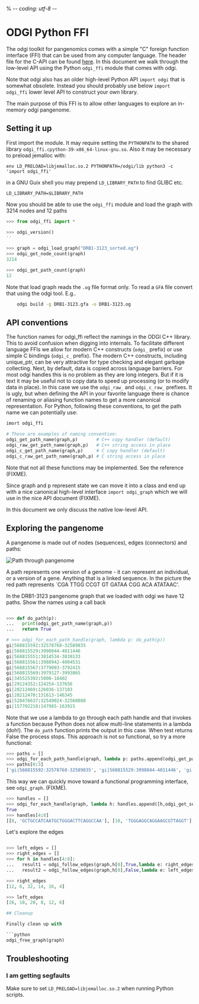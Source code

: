 % -*- coding: utf-8 -*-

# ODGI Python FFI

The odgi toolkit for pangenomics comes with a simple "C" foreign function interface (FFI) that can be used from any computer language.
The header file for the C-API can be found [here](https://github.com/pjotrp/odgi/blob/master/src/odgi-api.h).
In this document we walk through the low-level API using the Python `odgi_ffi` module that comes with odgi.

Note that odgi also has an older high-level Python API `import odgi` that is somewhat obsolete. Instead you should probably use below `import odgi_ffi` lower level API to construct your own library.

The main purpose of this FFI is to allow other languages to explore an in-memory odgi pangenome.

## Setting it up

First import the module. It may require setting the `PYTHONPATH` to the shared library `odgi_ffi.cpython-39-x86_64-linux-gnu.so`. Also it may be necessary to preload jemalloc with:

    env LD_PRELOAD=libjemalloc.so.2 PYTHONPATH=/odgi/lib python3 -c 'import odgi_ffi'

in a GNU Guix shell you may prepend `LD_LIBRARY_PATH` to find GLIBC etc.

    LD_LIBRARY_PATH=$LIBRARY_PATH

Now you should be able to use the `odgi_ffi` module and load the graph with 3214 nodes and 12 paths

```python
>>> from odgi_ffi import *

>>> odgi_version()
''

>>> graph = odgi_load_graph("DRB1-3123_sorted.og")
>>> odgi_get_node_count(graph)
3214

>>> odgi_get_path_count(graph)
12

```

Note that load graph reads the `.og` file format only. To read a `GFA` file convert that using the odgi tool. E.g..

```sh
    odgi build -g DRB1-3123.gfa -o DRB1-3123.og
```

## API conventions

The function names for odgi_ffi reflect the namings in the ODGI C++ library. This to avoid confusion when digging into internals.
To facilitate different language FFIs we allow for modern C++ constructs (`odgi_` prefix) or use simple C bindings (`odgi_c_` prefix). The modern C++ constructs, including unique_ptr, can be very attractive for type checking and elegant garbage collecting.
Next, by default, data is copied across language barriers. For most odgi handles this is no problem as they are long integers. But if it is text it may be useful not to copy data to speed up processing (or to modify data in place). In this case we use the `odgi_raw_` and `odgi_c_raw_` prefixes. It is ugly, but when defining the API in your favorite language there is chance of renaming or aliasing function names to get a more canonical representation. For Python, following these conventions, to get the path name we can potentially use:

```python
imort odgi_ffi

# These are examples of naming convention:
odgi_get_path_name(graph,p)       # C++ copy handler (default)
odgi_raw_get_path_name(graph,p)   # C++ string access in place
odgi_c_get_path_name(graph,p)     # C copy handler (default)
odgi_c_raw_get_path_name(graph,p) # C string access in place
```

Note that not all these functions may be implemented. See the reference (FIXME).

Since graph and p represent state we can move it into a class and end up with a nice canonical high-level interface `import odgi_graph` which we will use in the nice API document (FIXME).

In this document we only discuss the native low-level API.

## Exploring the pangenome

A pangenome is made out of nodes (sequences), edges (connectors) and paths:

![Path through pangenome](../../docs/img/exampleGraphPath.png "Pangenome path")

A path represents one version of a genome - it can represent an individual, or a version of a gene. Anything that is a linked sequence. In the picture the red path represents `CGA TTGG CCGT GT GATAA CGG ACA ATATAAC'.

In the DRB1-3123 pangenome graph that we loaded with odgi we have 12 paths.
Show the names using a call back

```python

>>> def do_path(p):
...   print(odgi_get_path_name(graph,p))
...   return True

# >>> odgi_for_each_path_handle(graph, lambda p: do_path(p))
gi|568815592:32578768-32589835
gi|568815529:3998044-4011446
gi|568815551:3814534-3830133
gi|568815561:3988942-4004531
gi|568815567:3779003-3792415
gi|568815569:3979127-3993865
gi|345525392:5000-18402
gi|29124352:124254-137656
gi|28212469:126036-137103
gi|28212470:131613-146345
gi|528476637:32549024-32560088
gi|157702218:147985-163915
```

Note that we use a lambda to go through each path handle and that invokes a function because Python does not allow multi-line statements in a lambda (doh!). The `do_path` function prints the output in this case. When test returns False the process stops. This approach is not so functional, so try a more functional:

```python
>>> paths = []
>>> odgi_for_each_path_handle(graph, lambda p: paths.append(odgi_get_path_name(graph,p)))
>>> paths[0:3]
['gi|568815592:32578768-32589835', 'gi|568815529:3998044-4011446', 'gi|568815551:3814534-3830133']

```

This way we can quickly move toward a functional programming interface, see `odgi_graph`. (FIXME).

```python
>>> handles = []
>>> odgi_for_each_handle(graph, lambda h: handles.append([h,odgi_get_sequence(graph,h)]))
True
>>> handles[4:8]
[[8, 'GCTGCCATCAATGCTGGGACTTCAGGCCAA'], [10, 'TGGGAGGCAGGAAGCGTTAGGT'], [12, 'C'], [14, 'AAGATGAGG']]

```

Let's explore the edges

```python

>>> left_edges = []
>>> right_edges = []
>>> for h in handles[4:8]:
...   result1 = odgi_follow_edges(graph,h[0],True,lambda e: right_edges.append(e))
...   result2 = odgi_follow_edges(graph,h[0],False,lambda e: left_edges.append(e))

>>> right_edges
[12, 6, 32, 14, 16, 4]

>>> left_edges
[26, 18, 20, 8, 12, 6]

## Cleanup

Finally clean up with

```python
odgi_free_graph(graph)
```


## Troubleshooting

### I am getting segfaults

Make sure to set `LD_PRELOAD=libjemalloc.so.2` when running Python scripts.
